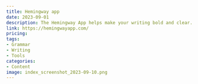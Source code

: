 ```yaml
---
title: Hemingway app
date: 2023-09-01
description: The Hemingway App helps make your writing bold and clear. The app highlights lengthy, complex sentences and common errors.
link: https://hemingwayapp.com/
pricing: 
tags: 
- Grammar
- Writing
- Tools
categories: 
- Content
image: index_screenshot_2023-09-10.png
---
```

